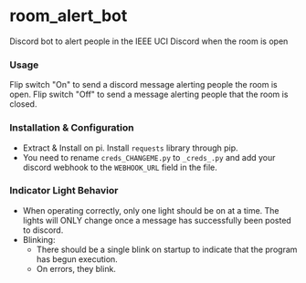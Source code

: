 # room_alert_bot
Discord bot to alert people in the IEEE UCI Discord when the room is open

### Usage
Flip switch "On" to send a discord message alerting people the room is open. Flip switch "Off" to send a message alerting people that the room is closed. 

### Installation & Configuration
* Extract & Install on pi. Install `requests` library through pip.
* You need to rename `creds_CHANGEME.py` to `_creds_.py` and add your discord webhook to the `WEBHOOK_URL` field in the file. 



### Indicator Light Behavior
* When operating correctly, only one light should be on at a time. The lights will ONLY change once a message has successfully been posted to discord.
* Blinking:
    * There should be a single blink on startup to indicate that the program has begun execution. 
    * On errors, they blink. 

